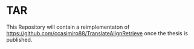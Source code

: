 # TAR
This Repository will contain a reimplementaton of https://github.com/ccasimiro88/TranslateAlignRetrieve once the thesis is published.
